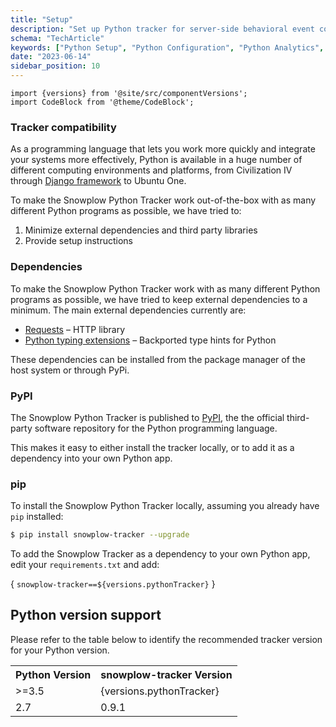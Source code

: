 ```yaml
---
title: "Setup"
description: "Set up Python tracker for server-side behavioral event collection in Python applications."
schema: "TechArticle"
keywords: ["Python Setup", "Python Configuration", "Python Analytics", "Server Python", "Python Integration", "Backend Python"]
date: "2023-06-14"
sidebar_position: 10
---
```


```mdx-code-block
import {versions} from '@site/src/componentVersions';
import CodeBlock from '@theme/CodeBlock';
```

### Tracker compatibility

As a programming language that lets you work more quickly and integrate your systems more effectively, Python is available in a huge number of different computing environments and platforms, from Civilization IV through [Django framework](https://www.djangoproject.com/) to Ubuntu One.

To make the Snowplow Python Tracker work out-of-the-box with as many different Python programs as possible, we have tried to:

1. Minimize external dependencies and third party libraries
2. Provide setup instructions

### Dependencies

To make the Snowplow Python Tracker work with as many different Python programs as possible, we have tried to keep external dependencies to a minimum. The main external dependencies currently are:

- [Requests](https://pypi.python.org/pypi/requests) – HTTP library
- [Python typing extensions](https://pypi.org/project/typing-extensions/) – Backported type hints for Python

These dependencies can be installed from the package manager of the host system or through PyPi.

### PyPI

The Snowplow Python Tracker is published to [PyPI](https://pypi.python.org/), the the official third-party software repository for the Python programming language.

This makes it easy to either install the tracker locally, or to add it as a dependency into your own Python app.

### pip

To install the Snowplow Python Tracker locally, assuming you already have `pip` installed:

```bash
$ pip install snowplow-tracker --upgrade
```
To add the Snowplow Tracker as a dependency to your own Python app, edit your `requirements.txt` and add:

<CodeBlock language="txt">{
`snowplow-tracker==${versions.pythonTracker}`
}</CodeBlock>

## Python version support

Please refer to the table below to identify the recommended tracker version for your Python version.

<table>
    <tr>
        <th>Python Version</th>
        <th>snowplow-tracker Version</th>
    </tr>
    <tr>
        <td>>=3.5</td>
        <td>{versions.pythonTracker}</td>
    </tr>
    <tr>
        <td>2.7</td>
        <td>0.9.1</td>
    </tr>
</table>